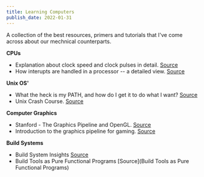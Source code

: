 ```yaml
---
title: Learning Computers
publish_date: 2022-01-31
---
```


A collection of the best resources, primers and tutorials that I've come across about our mechnical counterparts. 

**CPUs**
- Explanation about clock speed and clock pulses in detail. [Source](https://www.onlinecmag.com/clock-speed-and-clock-pulses/)
- How interupts are handled in a processor -- a detailed view. [Source](https://www.linkedin.com/pulse/how-interrupts-handled-processor-detailed-view-vasuki-shankar)

**Unix OS'**
- What the heck is my PATH, and how do I get it to do what I want? [Source](https://astrobiomike.github.io/unix/modifying_your_path)
- Unix Crash Course. [Source](https://astrobiomike.github.io/unix/unix-intro)

**Computer Graphics**
- Stanford - The Graphics Pipeline and OpenGL. [Source](https://stanford.edu/class/ee267/lectures/lecture2.pdf)
- Introduction to the graphics pipeline for gaming. [Source](https://www.gamedev.net/tutorials/programming/graphics/introduction-to-the-graphics-pipeline-r3344/)

**Build Systems**

- Build System Insights [Source](https://ruudvanasseldonk.com/2018/09/03/build-system-insights)
- Build Tools as Pure Functional Programs [Source](Build Tools as Pure Functional Programs)
